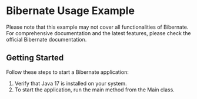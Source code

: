 # Bibernate Usage Example

Please note that this example may not cover all functionalities of Bibernate. For comprehensive documentation and the latest features, please check the official Bibernate documentation.

## Getting Started

Follow these steps to start a Bibernate application:

1. Verify that Java 17 is installed on your system.
2. To start the application, run the main method from the Main class.
